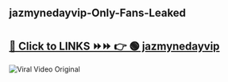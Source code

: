 
 ## jazmynedayvip-Only-Fans-Leaked

# <h2><a href="https://clipsfans.com/jazmynedayvip&ref=git">🔗 Click to LINKS ⏩⏩ 👉 🟢 jazmynedayvip </a></h2>

<a href="https://clipsfans.com/jazmynedayvip&ref=git" rel="nofollow" data-target="animated-image.originalLink"><img src="https://i.ibb.co.com/xMMVF88/686577567.gif" alt="Viral Video Original" style="max-width: 100%; display: inline-block;" data-target="animated-image.originalImage"></a>

